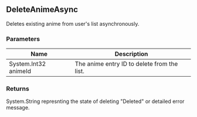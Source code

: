 ## DeleteAnimeAsync
Deletes existing anime from user's list asynchronously.

### Parameters

| Name | Description |
| ---- | ----------- |
| System.Int32 animeId | The anime entry ID to delete from the list. |

### Returns
System.String represnting the state of deleting "Deleted" or detailed error message.
